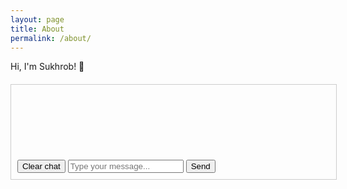 ```yaml
---
layout: page
title: About
permalink: /about/
---
```


Hi, I'm Sukhrob! 👋

<div id="chat-container">
  <div id="chat-messages"></div>
  <button id="clear-button">Clear chat</button>
  <input type="text" id="user-input" placeholder="Type your message...">
  <button id="send-button">Send</button>
</div>

<script>
  const chatMessages = document.getElementById('chat-messages');
  const userInput = document.getElementById('user-input');
  const sendButton = document.getElementById('send-button');
  const clearButton = document.getElementById('clear-button');

  let messages = [];

  function addMessage(role, content) {
    const messageElement = document.createElement('div');
    messageElement.classList.add(role);
    messageElement.textContent = content;
    chatMessages.appendChild(messageElement);
  }

  async function sendMessage() {
    const userMessage = userInput.value;
    addMessage('user', userMessage);
    userInput.value = '';

    messages.push({role: "user", content: userMessage});

    const response = await fetch('https://ubiquitous-platypus-096596.netlify.app/.netlify/functions/langbase-proxy', {
      method: 'POST',
      headers: {
        'Content-Type': 'application/json'
      },
      body: JSON.stringify({ messages: messages })
    });

    const data = await response.json();
    const assistantMessage = data.completion;

    messages.push({role: "assistant", content: assistantMessage});
    addMessage('assistant', assistantMessage);
  }

  sendButton.addEventListener('click', sendMessage);
  userInput.addEventListener('keydown', (event) => {
    if (event.key === 'Enter') {
      sendMessage();
    }
  });

  clearButton.addEventListener('click', () => {
    messages = [];
    while (chatMessages.firstChild) {
      chatMessages.removeChild(chatMessages.firstChild);
    }
  });
</script>

<style>
  #chat-container {
    border: 1px solid #ccc;
    padding: 10px;
    width: 500px;
    margin: 20px auto;
  }

  #chat-messages {
    min-height: 100px;
    margin-bottom: 10px;
  }

  .user {
    text-align: right;
    color: blue;
  }

  .assistant {
    text-align: left;
    color: green;
  }
</style>